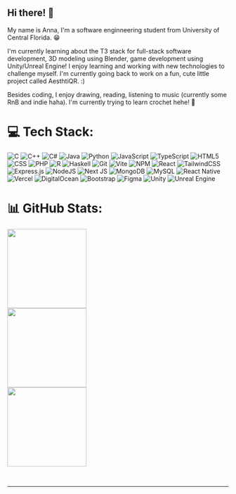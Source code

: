 ## Hi there! 👋

<!--
**crimzxun/crimzxun** is a ✨ _special_ ✨ repository because its `README.md` (this file) appears on your GitHub profile.

Here are some ideas to get you started:

- 🔭 I’m currently working on ...
- 🌱 I’m currently learning ...
- 👯 I’m looking to collaborate on ...
- 🤔 I’m looking for help with ...
- 💬 Ask me about ...
- 📫 How to reach me: ...
- 😄 Pronouns: ...
- ⚡ Fun fact: ...
-->

My name is Anna, I'm a software enginneering student from University of Central Florida. 😁

I'm currently learning about the T3 stack for full-stack software development, 3D modeling using Blender, game development using Unity/Unreal Engine! I enjoy learning and working with new technologies to challenge myself. I'm currently going back to work on a fun, cute little project called AesthtiQR. :)

Besides coding, I enjoy drawing, reading, listening to music (currently some RnB and indie haha). I'm currently trying to learn crochet hehe! 🧶

# 💻 Tech Stack:
![C](https://img.shields.io/badge/c-00599C.svg?style=for-the-badge&logo=c&logoColor=white) ![C++](https://img.shields.io/badge/c++-00599C.svg?style=for-the-badge&logo=c%2B%2B&logoColor=white) ![C#](https://img.shields.io/badge/c%23-512BD4.svg?style=for-the-badge&logo=c%23&logoColor=white) ![Java](https://img.shields.io/badge/java-ED8B00.svg?style=for-the-badge&logo=openjdk&logoColor=white) ![Python](https://img.shields.io/badge/python-3670A0?style=for-the-badge&logo=python&logoColor=ffdd54) ![JavaScript](https://img.shields.io/badge/javascript-323330.svg?style=for-the-badge&logo=javascript&logoColor=F7DF1E) ![TypeScript](https://img.shields.io/badge/typescript-3178C6.svg?style=for-the-badge&logo=typescript&logoColor=white) ![HTML5](https://img.shields.io/badge/html5-E34F26.svg?style=for-the-badge&logo=html5&logoColor=white) ![CSS](https://img.shields.io/badge/CSS-663399?style=for-the-badge&logo=css&logoColor=white) ![PHP](https://img.shields.io/badge/php-777BB4.svg?style=for-the-badge&logo=php&logoColor=white) ![R](https://img.shields.io/badge/r-919198?style=for-the-badge&logo=r&logoColor=276DC2) ![Haskell](https://img.shields.io/badge/haskell-333333?style=for-the-badge&logo=haskell&logoColor=8F4E8B) ![Git](https://img.shields.io/badge/git-F05033.svg?style=for-the-badge&logo=git&logoColor=white) ![Vite](https://img.shields.io/badge/vite-646CFF.svg?style=for-the-badge&logo=vite&logoColor=white) ![NPM](https://img.shields.io/badge/NPM-CB3837.svg?style=for-the-badge&logo=npm&logoColor=white) ![React](https://img.shields.io/badge/react-20232a.svg?style=for-the-badge&logo=react&logoColor=61DAFB) ![TailwindCSS](https://img.shields.io/badge/tailwindcss-38B2AC.svg?style=for-the-badge&logo=tailwind-css&logoColor=white) ![Express.js](https://img.shields.io/badge/express.js-404d59.svg?style=for-the-badge&logo=express&logoColor=61DAFB) ![NodeJS](https://img.shields.io/badge/node.js-6DA55F?style=for-the-badge&logo=node.js&logoColor=white) ![Next JS](https://img.shields.io/badge/Next-black?style=for-the-badge&logo=next.js&logoColor=white) ![MongoDB](https://img.shields.io/badge/MongoDB-4ea94b.svg?style=for-the-badge&logo=mongodb&logoColor=white) ![MySQL](https://img.shields.io/badge/mysql-4479A1.svg?style=for-the-badge&logo=mysql&logoColor=white) ![React Native](https://img.shields.io/badge/react_native-20232a.svg?style=for-the-badge&logo=react&logoColor=61DAFB) ![Vercel](https://img.shields.io/badge/vercel-000000.svg?style=for-the-badge&logo=vercel&logoColor=white) ![DigitalOcean](https://img.shields.io/badge/DigitalOcean-0167ff.svg?style=for-the-badge&logo=digitalOcean&logoColor=white) ![Bootstrap](https://img.shields.io/badge/bootstrap-8511FA.svg?style=for-the-badge&logo=bootstrap&logoColor=white) ![Figma](https://img.shields.io/badge/figma-F24E1E.svg?style=for-the-badge&logo=figma&logoColor=white) ![Unity](https://img.shields.io/badge/unity-000000.svg?style=for-the-badge&logo=unity&logoColor=white)
![Unreal Engine](https://img.shields.io/badge/unrealengine-313131.svg?style=for-the-badge&logo=unrealengine&logoColor=white)

# 📊 GitHub Stats:
<div>
    <!-- GitHub Stats Card -->
    <img src="https://github-readme-stats.vercel.app/api?username=crimzxun&theme=dracula&hide_border=false&include_all_commits=true&count_private=true" height="180em" />
</div>

<div>
    <!-- Streak Stats Card -->
    <img src="https://nirzak-streak-stats.vercel.app/?user=crimzxun&theme=dracula&hide_border=false" height="180em" />
</div>

<div>
    <!-- Top Languages Card -->
    <img src="https://github-readme-stats.vercel.app/api/top-langs/?username=crimzxun&theme=dracula&hide_border=false&include_all_commits=true&count_private=true&layout=compact" height="180em" />
</div>

<br/><hr>

